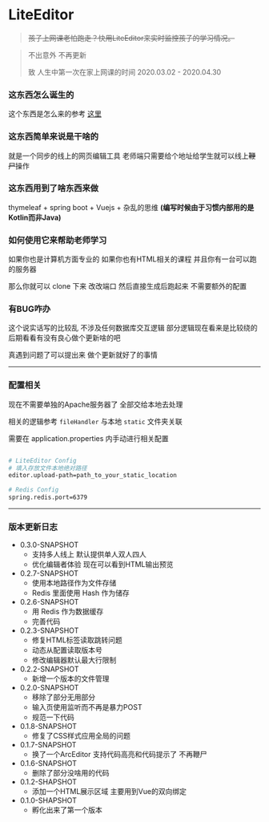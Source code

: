 # LiteEditor

> ~~孩子上网课老怕跑走？快用LiteEditor来实时监控孩子的学习情况。~~

> 不出意外 不再更新
>
> 致 人生中第一次在家上网课的时间 2020.03.02 - 2020.04.30

### 这东西怎么诞生的

这个东西是怎么来的参考 [这里](http://code.eggoxygen.top/2020/03/12/LiteEditor-开发记载/)

### 这东西简单来说是干啥的

就是一个同步的线上的网页编辑工具 老师端只需要给个地址给学生就可以线上~~鞭尸~~操作

### 这东西用到了啥东西来做

thymeleaf + spring boot + Vuejs + 杂乱的思维 **(编写时候由于习惯内部用的是Kotlin而非Java)**

### 如何使用它来帮助老师学习

如果你也是计算机方面专业的 如果你也有HTML相关的课程 并且你有一台可以跑的服务器

那么你就可以 clone 下来 改改端口 然后直接生成后跑起来 不需要额外的配置

### 有BUG咋办

这个说实话写的比较乱 不涉及任何数据库交互逻辑 部分逻辑现在看来是比较绕的 后期看看有没有良心做个更新啥的吧

真遇到问题了可以提出来 做个更新就好了的事情

---

### 配置相关

现在不需要单独的Apache服务器了 全部交给本地去处理

相关的逻辑参考 `fileHandler` 与本地 `static` 文件夹关联

需要在 application.properties 内手动进行相关配置

```bash

# LiteEditor Config
# 填入存放文件本地绝对路径
editor.upload-path=path_to_your_static_location

# Redis Config
spring.redis.port=6379

```

---

### 版本更新日志

* 0.3.0-SNAPSHOT
  * 支持多人线上 默认提供单人双人四人
  * 优化编辑者体验 现在可以看到HTML输出预览
* 0.2.7-SNAPSHOT
  * 使用本地路径作为文件存储
  * Redis 里面使用 Hash 作为储存
* 0.2.6-SNAPSHOT
  * 用 Redis 作为数据缓存
  * 完善代码
* 0.2.3-SNAPSHOT
  * 修复HTML标签读取跳转问题
  * 动态从配置读取版本号
  * 修改编辑器默认最大行限制
* 0.2.2-SNAPSHOT
  * 新增一个版本的文件管理
* 0.2.0-SNAPSHOT
  * 移除了部分无用部分
  * 输入页使用监听而不再是暴力POST
  * 规范一下代码
* 0.1.8-SNAPSHOT
  * 修复了CSS样式应用全局的问题
* 0.1.7-SNAPSHOT
  * 换了一个ArcEditor 支持代码高亮和代码提示了 不再鞭尸
* 0.1.6-SNAPSHOT
  * 删除了部分没啥用的代码
* 0.1.2-SHAPSHOT
  * 添加一个HTML展示区域 主要用到Vue的双向绑定
* 0.1.0-SHAPSHOT
  * 孵化出来了第一个版本

